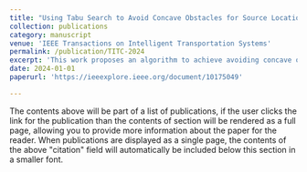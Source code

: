 ```yaml
---
title: "Using Tabu Search to Avoid Concave Obstacles for Source Location"
collection: publications
category: manuscript
venue: 'IEEE Transactions on Intelligent Transportation Systems'
permalink: /publication/TITC-2024
excerpt: 'This work proposes an algorithm to achieve avoiding concave obsatacles in source location problem.'
date: 2024-01-01
paperurl: 'https://ieeexplore.ieee.org/document/10175049'

---
```


The contents above will be part of a list of publications, if the user clicks the link for the publication than the contents of section will be rendered as a full page, allowing you to provide more information about the paper for the reader. When publications are displayed as a single page, the contents of the above "citation" field will automatically be included below this section in a smaller font.